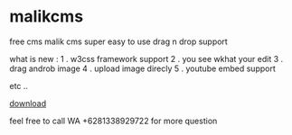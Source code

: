 # malikcms
free cms malik cms
super easy to use drag n drop support


what is new :
1 . w3css framework support 
2 . you see wkhat your edit
3 . drag androb image 
4 . upload image direcly
5 . youtube embed support

etc ..

[download](https://github.com/malikkurosaki/malikcms/blob/master/malikcms_10.zip?raw=true)

feel free to call WA +6281338929722 for more question

